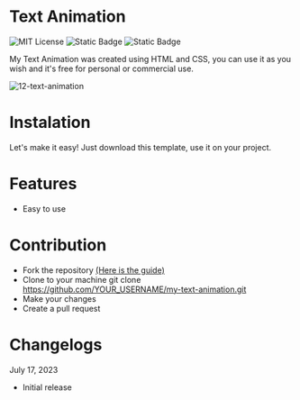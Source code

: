 # Text Animation

![MIT License](https://img.shields.io/badge/Author-S1mon009-blue.svg) ![Static Badge](https://img.shields.io/badge/HTML-html?logo=html5&labelColor=%23595959&color=%23E34F26)
![Static Badge](https://img.shields.io/badge/CSS-js?logo=css3&labelColor=%23595959&color=%231572B6) 

My Text Animation was created using HTML and CSS, you can use it as you wish and it's free for personal or commercial use.

![12-text-animation](https://github.com/S1mon009/HTML-CSS-Bootstrap/assets/105738321/1c80289e-ba1c-4af9-bfe7-961f46b1f074)

# Instalation

Let's make it easy! Just download this template, use it on your project.

# Features

- Easy to use

# Contribution

- Fork the repository [(Here is the guide)](https://docs.github.com/en/get-started/quickstart/fork-a-repo)
- Clone to your machine git clone https://github.com/YOUR_USERNAME/my-text-animation.git
- Make your changes
- Create a pull request

# Changelogs

July 17, 2023

- Initial release
